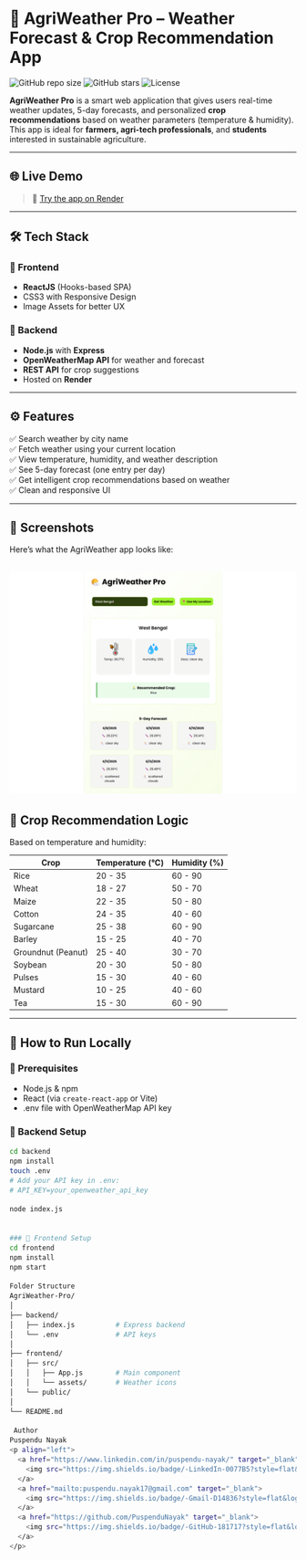 # 🌾 AgriWeather Pro – Weather Forecast & Crop Recommendation App

![GitHub repo size](https://img.shields.io/github/repo-size/PuspenduNayak/AgriWeather-Pro)
![GitHub stars](https://img.shields.io/github/stars/PuspenduNayak/AgriWeather-Pro?style=social)
![License](https://img.shields.io/github/license/PuspenduNayak/AgriWeather-Pro)

**AgriWeather Pro** is a smart web application that gives users real-time weather updates, 5-day forecasts, and personalized **crop recommendations** based on weather parameters (temperature & humidity). This app is ideal for **farmers, agri-tech professionals**, and **students** interested in sustainable agriculture.

---

## 🌐 Live Demo

> 🔗 [Try the app on Render](https://wheather-app-2pba.onrender.com)

---

## 🛠️ Tech Stack

### 🔹 Frontend
- **ReactJS** (Hooks-based SPA)
- CSS3 with Responsive Design
- Image Assets for better UX

### 🔹 Backend
- **Node.js** with **Express**
- **OpenWeatherMap API** for weather and forecast
- **REST API** for crop suggestions
- Hosted on **Render**

---

## ⚙️ Features

✅ Search weather by city name  
✅ Fetch weather using your current location  
✅ View temperature, humidity, and weather description  
✅ See 5-day forecast (one entry per day)  
✅ Get intelligent crop recommendations based on weather  
✅ Clean and responsive UI

---

## 📸 Screenshots
Here’s what the AgriWeather app looks like:

![AgriWeather Screenshot](frontend/src/assets/screenshot.png.png)
---

## 🧠 Crop Recommendation Logic

Based on temperature and humidity:

| Crop               | Temperature (°C) | Humidity (%) |
|--------------------|------------------|--------------|
| Rice               | 20 - 35          | 60 - 90      |
| Wheat              | 18 - 27          | 50 - 70      |
| Maize              | 22 - 35          | 50 - 80      |
| Cotton             | 24 - 35          | 40 - 60      |
| Sugarcane          | 25 - 38          | 60 - 90      |
| Barley             | 15 - 25          | 40 - 70      |
| Groundnut (Peanut) | 25 - 40          | 30 - 70      |
| Soybean            | 20 - 30          | 50 - 80      |
| Pulses             | 15 - 30          | 40 - 60      |
| Mustard            | 10 - 25          | 40 - 60      |
| Tea                | 15 - 30          | 60 - 90      |

---

## 🚀 How to Run Locally

### 🧩 Prerequisites
- Node.js & npm
- React (via `create-react-app` or Vite)
- .env file with OpenWeatherMap API key

### 🔧 Backend Setup
```bash
cd backend
npm install
touch .env
# Add your API key in .env:
# API_KEY=your_openweather_api_key

node index.js


### 🎨 Frontend Setup
cd frontend
npm install
npm start

Folder Structure
AgriWeather-Pro/
│
├── backend/
│   ├── index.js          # Express backend
│   └── .env              # API keys
│
├── frontend/
│   ├── src/
│   │   ├── App.js        # Main component
│   │   └── assets/       # Weather icons
│   └── public/
│
└── README.md

 Author
Puspendu Nayak
<p align="left">
  <a href="https://www.linkedin.com/in/puspendu-nayak/" target="_blank">
    <img src="https://img.shields.io/badge/-LinkedIn-0077B5?style=flat&logo=linkedin" alt="LinkedIn" />
  </a>
  <a href="mailto:puspendu.nayak17@gmail.com" target="_blank">
    <img src="https://img.shields.io/badge/-Gmail-D14836?style=flat&logo=gmail&logoColor=white" alt="Email" />
  </a>
  <a href="https://github.com/PuspenduNayak" target="_blank">
    <img src="https://img.shields.io/badge/-GitHub-181717?style=flat&logo=github" alt="GitHub" />
  </a>
</p>

